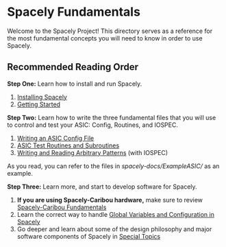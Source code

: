 # Spacely Fundamentals

Welcome to the Spacely Project! This directory serves as a reference for the most fundamental concepts you will need to know in order to use Spacely. 


## Recommended Reading Order

**Step One:** Learn how to install and run Spacely. 

1. [Installing Spacely](</fundamentals/Installing Spacely.md>)
2. [Getting Started](</fundamentals/Getting Started.md>)

**Step Two:** Learn how to write the three fundamental files that you will use to control and test your ASIC: Config, Routines, and IOSPEC.

1. [Writing an ASIC Config File](</fundamentals/Writing an ASIC Config File.md>)
2. [ASIC Test Routines and Subroutines](</fundamentals/ASIC Test Routines and Subroutines.md>)
3. [Writing and Reading Arbitrary Patterns](</fundamentals/Writing and Reading Arbitrary Patterns.md>) (with IOSPEC)

As you read, you can refer to the files in *spacely-docs/ExampleASIC/* as an example.

**Step Three:** Learn more, and start to develop software for Spacely.

1. **If you are using Spacely-Caribou hardware,** make sure to review [Spacely-Caribou Fundamentals](</spacely-caribou/README.md>)
2. Learn the correct way to handle [Global Variables and Configuration in Spacely](</fundamentals/Global Variables and Configuration in Spacely.md>)
3. Go deeper and learn about some of the design philosophy and major software components of Spacely in [Special Topics](</special-topics/README.md>)
